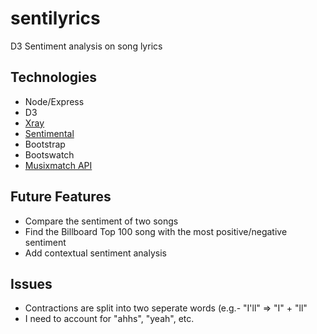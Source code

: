 # sentilyrics
D3 Sentiment analysis on song lyrics

## Technologies
- Node/Express
- D3
- [Xray](https://www.npmjs.com/package/x-ray)
- [Sentimental](https://github.com/thinkroth/Sentimental)
- Bootstrap
- Bootswatch
- [Musixmatch API](https://developer.musixmatch.com/)


## Future Features
- Compare the sentiment of two songs
- Find the Billboard Top 100 song with the most positive/negative sentiment
- Add contextual sentiment analysis

## Issues
- Contractions are split into two seperate words (e.g.- "I'll" => "I" + "ll"
- I need to account for "ahhs", "yeah", etc.
